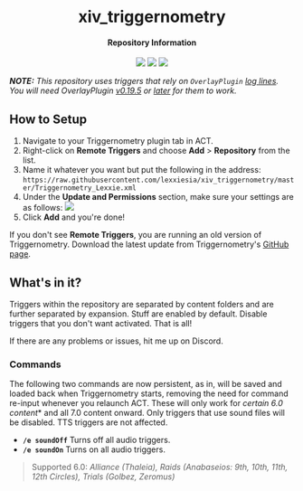 <h1 align="center">
  <br>xiv_triggernometry<br>
</h1>
<h4 align="center">Repository Information</h4>

<p align="center">
  <a href="https://na.finalfantasyxiv.com/dawntrail/patch_7_2"><img src="https://img.shields.io/badge/ffxiv-patch%207.2-yellow"></a>
  <a href="https://github.com/paissaheavyindustries/Triggernometry/releases/tag/v1.2.0.7"><img src="https://img.shields.io/badge/triggernometry-v1.2.0.7-blue"></a>
  <a href="https://github.com/OverlayPlugin/OverlayPlugin/releases/tag/v0.19.5"><img src="https://img.shields.io/badge/OverlayPlugin-v0.19.5+-green"></a>
</p>

***NOTE:*** *This repository uses triggers that rely on `OverlayPlugin` [log lines](https://github.com/OverlayPlugin/cactbot/blob/main/docs/LogGuide.md#overlayplugin-log-lines). You will need OverlayPlugin [v0.19.5](https://github.com/OverlayPlugin/OverlayPlugin/releases/tag/v0.19.5 "OverlayPlugin v0.19.5") or [later](https://github.com/OverlayPlugin/OverlayPlugin/releases "later") for them to work.*

## How to Setup

 1. Navigate to your Triggernometry plugin tab in ACT.
 2. Right-click on **Remote Triggers** and choose **Add** > **Repository** from the list.
 3. Name it whatever you want but put the following in the address:
 ```https://raw.githubusercontent.com/lexxiesia/xiv_triggernometry/master/Triggernometry_Lexxie.xml```
 4. Under the **Update and Permissions** section, make sure your settings are as follows:
![](https://raw.githubusercontent.com/lexxiesia/xiv_triggernometry/master/resources/screenshots/repo_setting.jpg)
 5. Click **Add** and you're done!
 
 If you don't see **Remote Triggers**, you are running an old version of Triggernometry. Download the latest update from Triggernometry's [GitHub page](https://github.com/paissaheavyindustries/Triggernometry/releases/latest "GitHub page").

## What's in it?
Triggers within the repository are separated by content folders and are further separated by expansion. Stuff are enabled by default. Disable triggers that you don't want activated. That is all!

If there are any problems or issues, hit me up on Discord.

### Commands
The following two commands are now persistent, as in, will be saved and loaded back when Triggernometry starts, removing the need for command re-input whenever you relaunch ACT. These will only work for *certain 6.0 content*\* and all 7.0 content onward. Only triggers that use sound files will be disabled. TTS triggers are not affected.
- **`/e soundOff`** Turns off all audio triggers.
- **`/e soundOn`** Turns on all audio triggers.
> Supported 6.0: *Alliance (Thaleia), Raids (Anabaseios: 9th, 10th, 11th, 12th Circles), Trials (Golbez, Zeromus)*